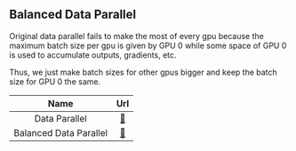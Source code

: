 ## Balanced Data Parallel

Original data parallel fails to make the most of every gpu because the maximum batch size per gpu is given by GPU 0 while some space of GPU 0 is used to accumulate outputs, gradients, etc.

Thus, we just make batch sizes for other gpus bigger and keep the batch size for GPU 0 the same.

|          Name          	|    Url                 |
|:----------------------:	|:---------------------: |
|      Data Parallel     	| [🔗](https://github.com/sherlcok314159/dl-tools/blob/main/balanced_data_parallel/orig_dp.py) 	|
| Balanced Data Parallel 	|  [🔗](https://github.com/sherlcok314159/dl-tools/blob/main/balanced_data_parallel/main.py)  	|

